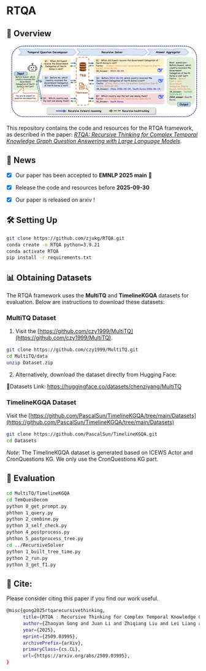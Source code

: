 # RTQA

## 🚀 Overview
<p align="center">
  <img src="figure/main.png" alt="RTQA pipeline" width="700"/>
</p>

This repository contains the code and resources for the RTQA framework, as described in the paper: *[RTQA: Recursive Thinking for Complex Temporal Knowledge Graph Question Answering with Large Language Models](https://arxiv.org/abs/2509.03995)*.


## 🔔 News
- [x] Our paper has been accepted to **EMNLP 2025 main** 🎉
- [x] Release the code and resources before **2025-09-30**
- [x] Our paper is released on arxiv ! 


## 🛠️ Setting Up 


```bash
git clone https://github.com/zjukg/RTQA.git
conda create -n RTQA python=3.9.21
conda activate RTQA
pip install -r requirements.txt
```


## 📊 Obtaining Datasets

The RTQA framework uses the **MultiTQ** and **TimelineKGQA** datasets for evaluation. Below are instructions to download these datasets:

### MultiTQ Dataset

1. Visit the [https://github.com/czy1999/MultiTQ](https://github.com/czy1999/MultiTQ).

```bash
git clone https://github.com/czy1999/MultiTQ.git
cd MultiTQ/data
unzip Dataset.zip
```

2. Alternatively, download the dataset directly from Hugging Face:

🤗Datasets Link: https://huggingface.co/datasets/chenziyang/MultiTQ

### TimelineKGQA Dataset

Visit the [https://github.com/PascalSun/TimelineKGQA/tree/main/Datasets](https://github.com/PascalSun/TimelineKGQA/tree/main/Datasets)

```bash
git clone https://github.com/PascalSun/TimelineKGQA.git
cd Datasets
```
*Note*: The TimelineKGQA dataset is generated based on ICEWS Actor and CronQuestions KG. We only use the CronQuestions KG part.

## 📕 Evaluation
```bash
cd MultiTQ/TimelineKGQA
cd TemQuesDecom
python 0_get_prompt.py
phthon 1_query.py
python 2_combine.py
python 3_self_check.py
python 4_postprocess.py
phthon 5_postprocess_tree.py
cd ../RecursiveSolver
python 1_built_tree_time.py
python 2_run.py
python 3_get_f1.py
```

## 🤝 Cite:
Please consider citing this paper if you find our work useful.

```bash
@misc{gong2025rtqarecursivethinking,
      title={RTQA : Recursive Thinking for Complex Temporal Knowledge Graph Question Answering with Large Language Models}, 
      author={Zhaoyan Gong and Juan Li and Zhiqiang Liu and Lei Liang and Huajun Chen and Wen Zhang},
      year={2025},
      eprint={2509.03995},
      archivePrefix={arXiv},
      primaryClass={cs.CL},
      url={https://arxiv.org/abs/2509.03995}, 
}
```
